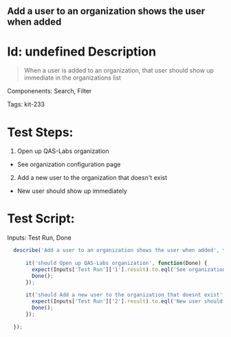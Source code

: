 Add a user to an organization shows the user when added
-----------

Id: undefined
Description
=============
> When a user is added to an organization, that user should show up immediate in the organizations list

Componenents: Search, Filter

Tags: kit-233

Test Steps:
=============
1. Open up QAS-Labs organization
  * See organization configuration page
2. Add a new user to the organization that doesn't exist
  * New user should show up immediately


Test Script:
=============

Inputs: Test Run, Done

```javascript
  describe('Add a user to an organization shows the user when added', function(Inputs) {
    
      it('should Open up QAS-Labs organization', function(Done) {
        expect(Inputs['Test Run']['1'].result).to.eql('See organization configuration page');
        Done();
      });
    
      it('should Add a new user to the organization that doesnt exist', function(Done) {
        expect(Inputs['Test Run']['2'].result).to.eql('New user should show up immediately');
        Done();
      });
    
  });
```
